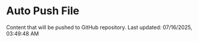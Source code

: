 # Auto Push File

Content that will be pushed to GitHub repository.
Last updated: 07/16/2025, 03:49:48 AM